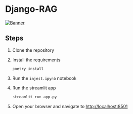 # Django-RAG

[![Banner](https://cdn.hashnode.com/res/hashnode/image/upload/v1714199115386/5716207c-c837-47de-b7ea-999c09926695.png)](https://blog.siddhesh.tech/rag-model-using-langchainpy-and-chromadb)

## Steps

1. Clone the repository
2. Install the requirements

    ```sh
    poetry install
    ```

3. Run the `injest.ipynb` notebook
4. Run the streamlit app

    ```sh
    streamlit run app.py
    ```

5. Open your browser and navigate to [http://localhost:8501](http://localhost:8501)
